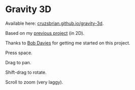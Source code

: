 # Gravity 3D

Available here: [cruzsbrian.github.io/gravity-3d](http://cruzsbrian.github.io/gravity-3d).

Based on my [previous project](http://justfound.co/gravity) (in 2D).

Thanks to [Bob Davies](https://github.com/bobbigmac) for getting me started on this project.

Press space.

Drag to pan.

Shift-drag to rotate.

Scroll to zoom (very laggy).

